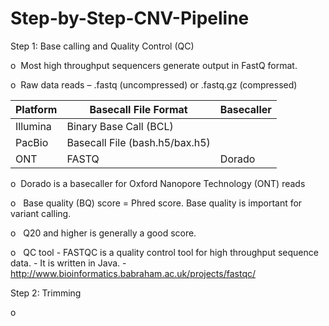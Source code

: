 # Step-by-Step-CNV-Pipeline

Step 1: Base calling and Quality Control (QC) 

o   Most high throughput sequencers generate output in FastQ format.  

o   Raw data reads – .fastq (uncompressed) or .fastq.gz (compressed)

| Platform      |  Basecall File Format         | Basecaller |
| ------------- | ------------------------------| ---------- |
| Illumina      | Binary Base Call (BCL)        |
| PacBio        | Basecall File (bash.h5/bax.h5)|
| ONT           | FASTQ                         | Dorado     |

o   Dorado is a basecaller for Oxford Nanopore Technology (ONT) reads

o   Base quality (BQ) score = Phred score. Base quality is important for variant calling.

o   Q20 and higher is generally a good score.

o   QC tool 
    - FASTQC is a quality control tool for high throughput sequence data.
    - It is written in Java.
    - http://www.bioinformatics.babraham.ac.uk/projects/fastqc/
    
Step 2: Trimming 

o   
